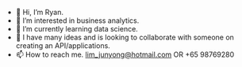 - 👋 Hi, I’m Ryan.
- 👀 I’m interested in business analytics.
- 🌱 I’m currently learning data science.
- 💞️ I have many ideas and is looking to collaborate with someone on creating an API/applications.
- 📫 How to reach me. lim_junyong@hotmail.com OR +65 98769280

<!---
ryanlim88/ryanlim88 is a ✨ special ✨ repository because its `README.md` (this file) appears on your GitHub profile.
You can click the Preview link to take a look at your changes.
--->
